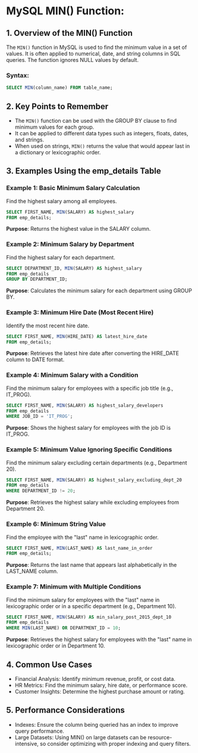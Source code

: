 # MySQL MIN() Function:
## 1. Overview of the MIN() Function
The `MIN()` function in MySQL is used to find the minimum value in a set of values.
It is often applied to numerical, date, and string columns in SQL queries.
The function ignores NULL values by default.
### Syntax:

```sql
SELECT MIN(column_name) FROM table_name;
```
## 2. Key Points to Remember
- The `MIN()` function can be used with the GROUP BY clause to find minimum values for each group.
- It can be applied to different data types such as integers, floats, dates, and strings.
- When used on strings, `MIN()` returns the value that would appear last in a dictionary or lexicographic order.

## 3. Examples Using the emp_details Table
### Example 1: Basic Minimum Salary Calculation
Find the highest salary among all employees.

```sql
SELECT FIRST_NAME, MIN(SALARY) AS highest_salary
FROM emp_details;
```

**Purpose**: Returns the highest value in the SALARY column.

### Example 2: Minimum Salary by Department
Find the highest salary for each department.

```sql
SELECT DEPARTMENT_ID, MIN(SALARY) AS highest_salary
FROM emp_details
GROUP BY DEPARTMENT_ID;
```
**Purpose**: Calculates the minimum salary for each department using GROUP BY.

### Example 3: Minimum Hire Date (Most Recent Hire)
Identify the most recent hire date.

```sql
SELECT FIRST_NAME, MIN(HIRE_DATE) AS latest_hire_date
FROM emp_details;
```

**Purpose**: Retrieves the latest hire date after converting the HIRE_DATE column to DATE format.

### Example 4: Minimum Salary with a Condition
Find the minimum salary for employees with a specific job title (e.g., IT_PROG).

```sql
SELECT FIRST_NAME, MIN(SALARY) AS highest_salary_developers
FROM emp_details
WHERE JOB_ID = 'IT_PROG';
```

**Purpose**: Shows the highest salary for employees with the job ID is IT_PROG.

### Example 5: Minimum Value Ignoring Specific Conditions
Find the minimum salary excluding certain departments (e.g., Department 20).

```sql
SELECT FIRST_NAME, MIN(SALARY) AS highest_salary_excluding_dept_20
FROM emp_details
WHERE DEPARTMENT_ID != 20;
```

**Purpose**: Retrieves the highest salary while excluding employees from Department 20.

### Example 6: Minimum String Value
Find the employee with the "last" name in lexicographic order.

```sql
SELECT FIRST_NAME, MIN(LAST_NAME) AS last_name_in_order
FROM emp_details;
```

**Purpose**: Returns the last name that appears last alphabetically in the LAST_NAME column.

### Example 7: Minimum with Multiple Conditions
Find the minimum salary for employees with the "last" name in lexicographic order or in a specific department (e.g., Department 10).

```sql
SELECT FIRST_NAME, MIN(SALARY) AS min_salary_post_2015_dept_10
FROM emp_details
WHERE MIN(LAST_NAME) OR DEPARTMENT_ID = 10;
```

**Purpose**: Retrieves the highest salary for employees with the "last" name in lexicographic order or in Department 10.

## 4. Common Use Cases
- Financial Analysis: Identify minimum revenue, profit, or cost data.
- HR Metrics: Find the minimum salary, hire date, or performance score.
- Customer Insights: Determine the highest purchase amount or rating.

## 5. Performance Considerations
- Indexes: Ensure the column being queried has an index to improve query performance.
- Large Datasets: Using MIN() on large datasets can be resource-intensive, so consider optimizing with proper indexing and query filters.
